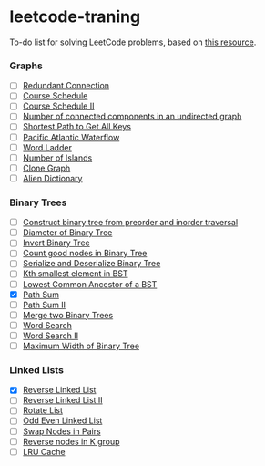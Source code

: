 # leetcode-traning

To-do list for solving LeetCode problems, based on [this resource](https://github.com/armankhondker/best-leetcode-resources/tree/main).

### Graphs
- [ ] [Redundant Connection](https://leetcode.com/problems/trim-a-binary-search-tree/description/)
- [ ] [Course Schedule](https://leetcode.com/problems/course-schedule/description/)
- [ ] [Course Schedule II](https://leetcode.com/problems/course-schedule-ii/description/)
- [ ] [Number of connected components in an undirected graph](https://leetcode.com/problems/number-of-connected-components-in-an-undirected-graph/description/)
- [ ] [Shortest Path to Get All Keys](https://leetcode.com/problems/shortest-path-to-get-all-keys/description/?envType=list&envId=xler60c5)
- [ ] [Pacific Atlantic Waterflow](https://leetcode.com/problems/pacific-atlantic-water-flow/description/?envType=list&envId=xler60c5)
- [ ] [Word Ladder](https://leetcode.com/problems/word-ladder/description/)
- [ ] [Number of Islands](https://leetcode.com/problems/number-of-islands/description/?envType=list&envId=xler60c5)
- [ ] [Clone Graph](https://leetcode.com/problems/clone-graph/description/?envType=list&envId=xler60c5)
- [ ] [Alien Dictionary](https://leetcode.com/problems/alien-dictionary/description/)

### Binary Trees
- [ ] [Construct binary tree from preorder and inorder traversal](https://leetcode.com/problems/construct-binary-tree-from-preorder-and-inorder-traversal/description/)
- [ ] [Diameter of Binary Tree](https://leetcode.com/problems/diameter-of-binary-tree/)
- [ ] [Invert Binary Tree](https://leetcode.com/problems/invert-binary-tree/)
- [ ] [Count good nodes in Binary Tree](https://leetcode.com/problems/count-good-nodes-in-binary-tree/description/)
- [ ] [Serialize and Deserialize Binary Tree](https://leetcode.com/problems/serialize-and-deserialize-binary-tree/description/)
- [ ] [Kth smallest element in BST](https://leetcode.com/problems/kth-smallest-element-in-a-bst/description/)
- [ ] [Lowest Common Ancestor of a BST](https://leetcode.com/problems/lowest-common-ancestor-of-a-binary-search-tree/description/)
- [X] [Path Sum](https://leetcode.com/problems/path-sum/description/?envType=list&envId=xlemouqi)
- [ ] [Path Sum II](https://leetcode.com/problems/path-sum-ii/description/?envType=list&envId=xlemouqi)
- [ ] [Merge two Binary Trees](https://leetcode.com/problems/merge-two-binary-trees/description/?envType=list&envId=xlemouqi)
- [ ] [Word Search](https://leetcode.com/problems/word-search/)
- [ ] [Word Search II](https://leetcode.com/problems/word-search-ii/)
- [ ] [Maximum Width of Binary Tree](https://leetcode.com/problems/maximum-width-of-binary-tree/)

### Linked Lists
- [X] [Reverse Linked List](https://leetcode.com/problems/reverse-linked-list/description/?envType=list&envId=xler4hke)
- [ ] [Reverse Linked List II](https://leetcode.com/problems/reverse-linked-list-ii/description/?envType=list&envId=xler4hke)
- [ ] [Rotate List](https://leetcode.com/problems/rotate-list/description/?envType=list&envId=xler4hke)
- [ ] [Odd Even Linked List](https://leetcode.com/problems/odd-even-linked-list/description/?envType=list&envId=xler4hke)
- [ ] [Swap Nodes in Pairs](https://leetcode.com/problems/swap-nodes-in-pairs/description/?envType=list&envId=xler4hke)
- [ ] [Reverse nodes in K group](https://leetcode.com/problems/reverse-nodes-in-k-group/description/?envType=list&envId=xler4hke)
- [ ] [LRU Cache](https://leetcode.com/problems/lru-cache/description/)
